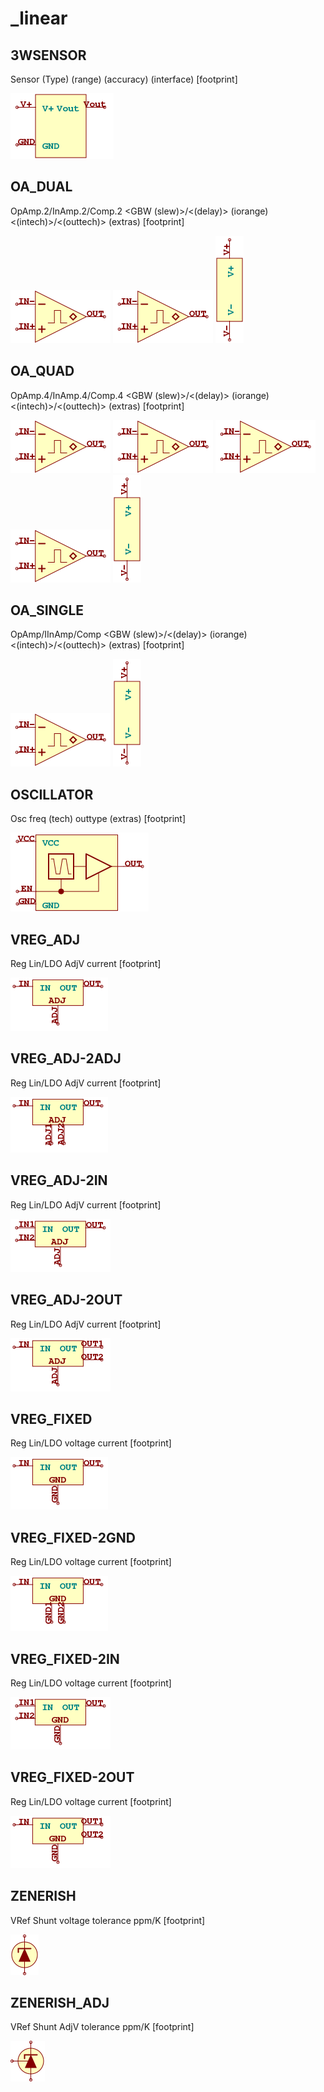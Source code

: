 # _linear

## 3WSENSOR
Sensor (Type) (range) (accuracy) (interface) [footprint]

![3WSENSOR__1__1](/images/_linear__3WSENSOR__1__1.png?raw=true) 

## OA_DUAL
OpAmp.2/InAmp.2/Comp.2 <GBW (slew)>/<(delay)> (iorange) <(intech)>/<(outtech)> (extras) [footprint]

![OA_DUAL__1__1](/images/_linear__OA_DUAL__1__1.png?raw=true) 
![OA_DUAL__2__1](/images/_linear__OA_DUAL__1__1.png?raw=true) 
![OA_DUAL__3__1](/images/_linear__OA_DUAL__3__1.png?raw=true) 

## OA_QUAD
OpAmp.4/InAmp.4/Comp.4 <GBW (slew)>/<(delay)> (iorange) <(intech)>/<(outtech)> (extras) [footprint]

![OA_QUAD__1__1](/images/_linear__OA_DUAL__1__1.png?raw=true) 
![OA_QUAD__2__1](/images/_linear__OA_DUAL__1__1.png?raw=true) 
![OA_QUAD__3__1](/images/_linear__OA_DUAL__1__1.png?raw=true) 
![OA_QUAD__4__1](/images/_linear__OA_DUAL__1__1.png?raw=true) 
![OA_QUAD__5__1](/images/_linear__OA_DUAL__3__1.png?raw=true) 

## OA_SINGLE
OpAmp/IInAmp/Comp <GBW (slew)>/<(delay)> (iorange) <(intech)>/<(outtech)> (extras) [footprint]

![OA_SINGLE__1__1](/images/_linear__OA_DUAL__1__1.png?raw=true) 
![OA_SINGLE__2__1](/images/_linear__OA_DUAL__3__1.png?raw=true) 

## OSCILLATOR
Osc freq (tech) outtype (extras) [footprint]

![OSCILLATOR__1__1](/images/_linear__OSCILLATOR__1__1.png?raw=true) 

## VREG_ADJ
Reg Lin/LDO AdjV current [footprint]

![VREG_ADJ__1__1](/images/_linear__VREG_ADJ__1__1.png?raw=true) 

## VREG_ADJ-2ADJ
Reg Lin/LDO AdjV current [footprint]

![VREG_ADJ-2ADJ__1__1](/images/_linear__VREG_ADJ-2ADJ__1__1.png?raw=true) 

## VREG_ADJ-2IN
Reg Lin/LDO AdjV current [footprint]

![VREG_ADJ-2IN__1__1](/images/_linear__VREG_ADJ-2IN__1__1.png?raw=true) 

## VREG_ADJ-2OUT
Reg Lin/LDO AdjV current [footprint]

![VREG_ADJ-2OUT__1__1](/images/_linear__VREG_ADJ-2OUT__1__1.png?raw=true) 

## VREG_FIXED
Reg Lin/LDO voltage current [footprint]

![VREG_FIXED__1__1](/images/_linear__VREG_FIXED__1__1.png?raw=true) 

## VREG_FIXED-2GND
Reg Lin/LDO voltage current [footprint]

![VREG_FIXED-2GND__1__1](/images/_linear__VREG_FIXED-2GND__1__1.png?raw=true) 

## VREG_FIXED-2IN
Reg Lin/LDO voltage current [footprint]

![VREG_FIXED-2IN__1__1](/images/_linear__VREG_FIXED-2IN__1__1.png?raw=true) 

## VREG_FIXED-2OUT
Reg Lin/LDO voltage current [footprint]

![VREG_FIXED-2OUT__1__1](/images/_linear__VREG_FIXED-2OUT__1__1.png?raw=true) 

## ZENERISH
VRef Shunt voltage tolerance ppm/K [footprint]

![ZENERISH__1__1](/images/TexasInstruments__LM4040AvvDBZ__1__1.png?raw=true) 

## ZENERISH_ADJ
VRef Shunt AdjV tolerance ppm/K [footprint]

![ZENERISH_ADJ__1__1](/images/TexasInstruments__TL431AIDBZ__1__1.png?raw=true) 

